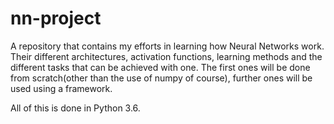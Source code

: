 # nn-project

A repository that contains my efforts in learning how Neural Networks work. Their different architectures, activation functions,
learning methods and the different tasks that can be achieved with one. The first ones will be done from scratch(other than the use
of numpy of course), further ones will be used using a framework.

All of this is done in Python 3.6.
